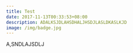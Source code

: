 ```yaml
---
title: Test
date: 2017-11-13T00:33:53+08:00
description: ADALKSJDLAHSDHALJHSDJLASLDKASLKJD
image: /img/badge.jpg
---
```

A,SNDLAJSDLJ
